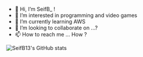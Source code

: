 - 👋 Hi, I’m SeifB_ !
- 👀 I’m interested in programming and video games
- 🌱 I’m currently learning AWS
- 💞️ I’m looking to collaborate on ...?
- 📫 How to reach me ... How ?

<!---
SeifB13/SeifB13 is a ✨ special ✨ repository because its `README.md` (this file) appears on your GitHub profile.
You can click the Preview link to take a look at your changes.
--->

![SeifB13's GitHub stats](https://github-readme-stats-perso-git-master-seifb-s-projects.vercel.app//api?username=SeifB13&show_icons=true&hide_border=true)

